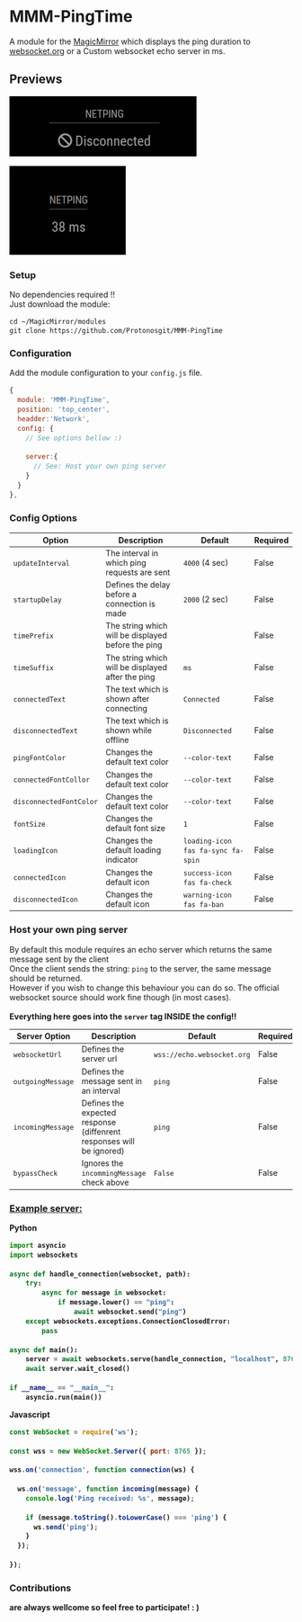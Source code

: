 
# MMM-PingTime

A module for the [MagicMirror](https://github.com/MagicMirrorOrg/MagicMirror) which displays the ping duration to [websocket.org](https://websocket.org/tools/websocket-echo-server/) or a Custom websocket echo server in ms.

## Previews

![disconnected](.github/discon-preview.png)

![pinging](.github/ping-peview.png)

### Setup

No dependencies required !!<br>
Just download the module:<br>


```shell
cd ~/MagicMirror/modules 
git clone https://github.com/Protonosgit/MMM-PingTime
```

### Configuration

Add the module configuration to your `config.js` file.

```js
{
  module: 'MMM-PingTime',
  position: 'top_center',
  headder:'Network',
  config: {
    // See options bellow :)

    server:{
      // See: Host your own ping server
    }
  }
},
```

### Config Options

| Option |  Description | Default | Required |
|---|---|---|---|
| `updateInterval` | The interval in which ping requests are sent  | `4000` (4 sec)| False ||
| `startupDelay` | Defines the delay before a connection is made  | `2000` (2 sec)| False ||
| `timePrefix` | The string which will be displayed before the ping  || False ||
| `timeSuffix` | The string which will be displayed after the ping  | `ms`| False ||
| `connectedText` | The text which is shown after connecting  | `Connected`| False ||
| `disconnectedText` | The text which is shown while offline  | `Disconnected`| False ||
| `pingFontColor` | Changes the default text color  | `--color-text`| False ||
| `connectedFontCollor` | Changes the default text color  | `--color-text`| False ||
| `disconnectedFontColor` | Changes the default text color  | `--color-text`| False ||
| `fontSize` | Changes the default font size  | `1`| False ||
| `loadingIcon` | Changes the default loading indicator  | `loading-icon fas fa-sync fa-spin`| False ||
| `connectedIcon` | Changes the default icon  | `success-icon fas fa-check`| False ||
| `disconnectedIcon` | Changes the default icon   | `warning-icon fas fa-ban`| False ||

### Host your own ping server

By default this module requires an echo server which returns the same message sent by the client<br>
Once the client sends the string: `ping` to the server, the same message should be returned.<br>
However if you wish to change this behaviour you can do so.
The official websocket source should work fine though (in most cases).<br>
<br>
<b>Everything here goes into the `server` tag INSIDE the config!!</b>

| Server Option |  Description | Default | Required |
|---|---|---|---|
| `websocketUrl` | Defines the server url  | `wss://echo.websocket.org`| False ||
| `outgoingMessage` | Defines the message sent in an interval  |`ping`| False ||
| `incomingMessage` | Defines the expected response (diffenrent responses will be ignored)  | `ping`| False ||
| `bypassCheck` | Ignores the `incommingMessage` check above  | `False`| False ||


### [Example server:](https://socket.io/docs/v4/server-api/)

<b>Python<b>

```python
import asyncio
import websockets

async def handle_connection(websocket, path):
    try:
        async for message in websocket:
            if message.lower() == "ping":
                await websocket.send("ping")
    except websockets.exceptions.ConnectionClosedError:
        pass

async def main():
    server = await websockets.serve(handle_connection, "localhost", 8765)
    await server.wait_closed()

if __name__ == "__main__":
    asyncio.run(main())

```

<b>Javascript<b>

```js
const WebSocket = require('ws');

const wss = new WebSocket.Server({ port: 8765 });

wss.on('connection', function connection(ws) {

  ws.on('message', function incoming(message) {
    console.log('Ping received: %s', message);

    if (message.toString().toLowerCase() === 'ping') {
      ws.send('ping');
    }
  });

});

```

### Contributions
are always wellcome so feel free to participate!
: )